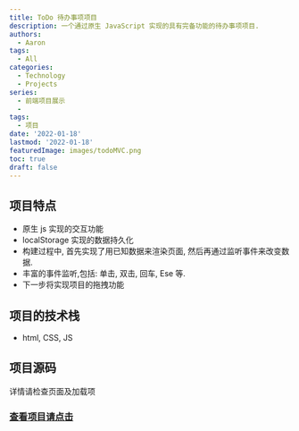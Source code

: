 ```yaml
---
title: ToDo 待办事项项目
description: 一个通过原生 JavaScript 实现的具有完备功能的待办事项项目.
authors:
  - Aaron
tags:
  - All
categories:
  - Technology
  - Projects
series:
  - 前端项目展示
  -
tags:
  - 项目
date: '2022-01-18'
lastmod: '2022-01-18'
featuredImage: images/todoMVC.png
toc: true
draft: false
---
```


## 项目特点

- 原生 js 实现的交互功能
- localStorage 实现的数据持久化
- 构建过程中, 首先实现了用已知数据来渲染页面, 然后再通过监听事件来改变数据.
- 丰富的事件监听,包括: 单击, 双击, 回车, Ese 等.
- 下一步将实现项目的拖拽功能

## 项目的技术栈

- html, CSS, JS

## 项目源码

详情请检查页面及加载项

### [查看项目请点击](/todoMVC/index.html)
